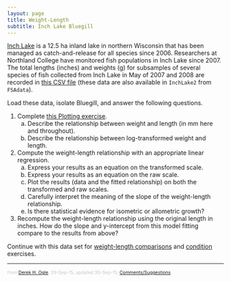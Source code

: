 ```yaml
---
layout: page
title: Weight-Length
subtitle: Inch Lake Bluegill
---
```


[Inch Lake](http://dnr.wi.gov/lakes/lakepages/LakeDetail.aspx?wbic=2764300&page=facts) is a 12.5 ha inland lake in northern Wisconsin that has been managed as catch-and-release for all species since 2006.  Researchers at Northland College have monitored fish populations in Inch Lake since 2007.  The total lengths (inches) and weights (g) for subsamples of several species of fish collected from Inch Lake in May of 2007 and 2008 are recorded in [this CSV file](data/InchLake2.csv) (these data are also available in `InchLake2` from `FSAdata`).

Load these data, isolate Bluegill, and answer the following questions.

1. Complete [this Plotting exercise](Inch_Plotting.html).
    1. Describe the relationship between weight and length (in mm here and throughout).
    1. Describe the relationship between log-transformed weight and length.
1. Compute the weight-length relationship with an appropriate linear regression.
    1. Express your results as an equation on the transformed scale.
    1. Express your results as an equation on the raw scale.
    1. Plot the results (data and the fitted relationship) on both the transformed and raw scales.
    1. Carefully interpret the meaning of the slope of the weight-length relationship.
    1. Is there statistical evidence for isometric or allometric growth?
1. Recompute the weight-length relationship using the original length in inches.  How do the slope and y-intercept from this model fitting compare to the results from above?

Continue with this data set for [weight-length comparisons](Inch_WLBluegill_B.html) and [condition](Inch_ConditionBluegill.html) exercises.

---
<p style="font-size: 0.75em; color: c6c6c6;">from <a href="http://derekogle.com">Derek H. Ogle</a>, 29-Sep-15, updated 30-Sep-15, <a href="mailto:fishr@derekogle.com?subject=Inch Lake Bluegill Weight-Length (A) Exercise">Comments/Suggestions</a></p>

<style type="text/css">
ol ol { list-style-type: lower-alpha; }
</style>
